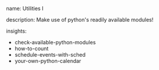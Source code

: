 name: Utilities I

description: Make use of python's readily available modules!

insights:
  - check-available-python-modules
  - how-to-count
  - schedule-events-with-sched
  - your-own-python-calendar
 
